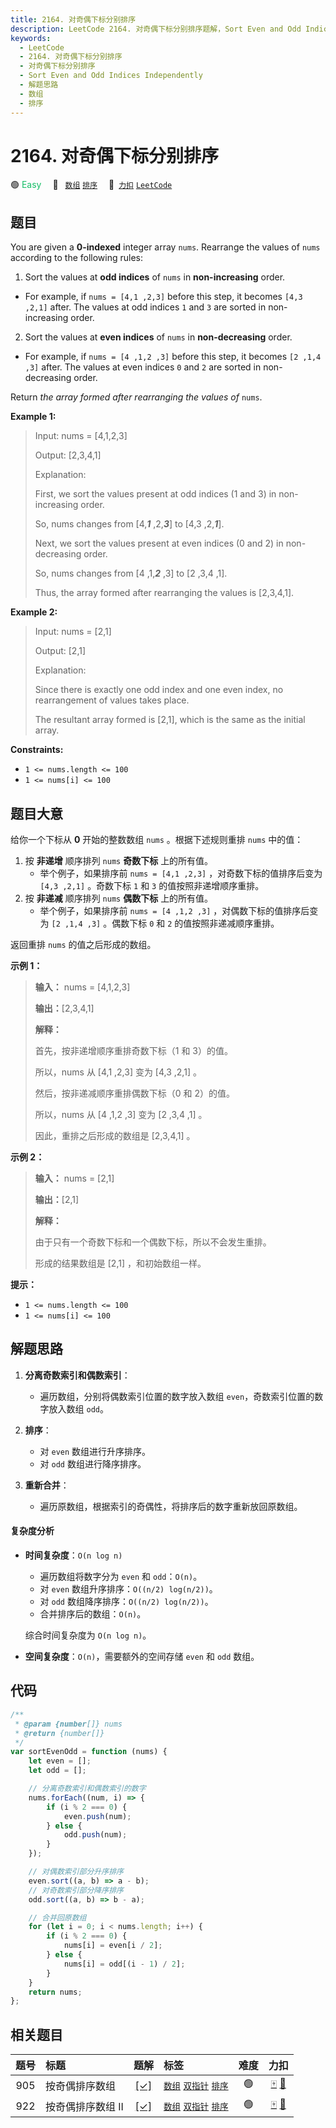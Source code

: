```yaml
---
title: 2164. 对奇偶下标分别排序
description: LeetCode 2164. 对奇偶下标分别排序题解，Sort Even and Odd Indices Independently，包含解题思路、复杂度分析以及完整的 JavaScript 代码实现。
keywords:
  - LeetCode
  - 2164. 对奇偶下标分别排序
  - 对奇偶下标分别排序
  - Sort Even and Odd Indices Independently
  - 解题思路
  - 数组
  - 排序
---
```


# 2164. 对奇偶下标分别排序

🟢 <font color=#15bd66>Easy</font>&emsp; 🔖&ensp; [`数组`](/tag/array.md) [`排序`](/tag/sorting.md)&emsp; 🔗&ensp;[`力扣`](https://leetcode.cn/problems/sort-even-and-odd-indices-independently) [`LeetCode`](https://leetcode.com/problems/sort-even-and-odd-indices-independently)

## 题目

You are given a **0-indexed** integer array `nums`. Rearrange the values of
`nums` according to the following rules:

1. Sort the values at **odd indices** of `nums` in **non-increasing** order.

- For example, if `nums = [4,1 ,2,3]` before this step, it becomes `[4,3 ,2,1]` after. The values at odd indices `1` and `3` are sorted in non-increasing order.

2. Sort the values at **even indices** of `nums` in **non-decreasing** order.

- For example, if `nums = [4 ,1,2 ,3]` before this step, it becomes `[2 ,1,4 ,3]` after. The values at even indices `0` and `2` are sorted in non-decreasing order.

Return _the array formed after rearranging the values of_ `nums`.

**Example 1:**

> Input: nums = [4,1,2,3]
>
> Output: [2,3,4,1]
>
> Explanation:
>
> First, we sort the values present at odd indices (1 and 3) in non-increasing order.
>
> So, nums changes from [4,**_1_** ,2,**_3_**] to [4,3 ,2,**_1_**].
>
> Next, we sort the values present at even indices (0 and 2) in non-decreasing order.
>
> So, nums changes from [4 ,1,**_2_** ,3] to [2 ,3,4 ,1].
>
> Thus, the array formed after rearranging the values is [2,3,4,1].

**Example 2:**

> Input: nums = [2,1]
>
> Output: [2,1]
>
> Explanation:
>
> Since there is exactly one odd index and one even index, no rearrangement of values takes place.
>
> The resultant array formed is [2,1], which is the same as the initial array.

**Constraints:**

- `1 <= nums.length <= 100`
- `1 <= nums[i] <= 100`

## 题目大意

给你一个下标从 **0** 开始的整数数组 `nums` 。根据下述规则重排 `nums` 中的值：

1. 按 **非递增** 顺序排列 `nums` **奇数下标** 上的所有值。
   - 举个例子，如果排序前 `nums = [4,1 ,2,3]` ，对奇数下标的值排序后变为 `[4,3 ,2,1]` 。奇数下标 `1` 和 `3` 的值按照非递增顺序重排。
2. 按 **非递减** 顺序排列 `nums` **偶数下标** 上的所有值。
   - 举个例子，如果排序前 `nums = [4 ,1,2 ,3]` ，对偶数下标的值排序后变为 `[2 ,1,4 ,3]` 。偶数下标 `0` 和 `2` 的值按照非递减顺序重排。

返回重排 `nums` 的值之后形成的数组。

**示例 1：**

> **输入：** nums = [4,1,2,3]
>
> **输出：**[2,3,4,1]
>
> **解释：**
>
> 首先，按非递增顺序重排奇数下标（1 和 3）的值。
>
> 所以，nums 从 [4,1 ,2,3] 变为 [4,3 ,2,1] 。
>
> 然后，按非递减顺序重排偶数下标（0 和 2）的值。
>
> 所以，nums 从 [4 ,1,2 ,3] 变为 [2 ,3,4 ,1] 。
>
> 因此，重排之后形成的数组是 [2,3,4,1] 。

**示例 2：**

> **输入：** nums = [2,1]
>
> **输出：**[2,1]
>
> **解释：**
>
> 由于只有一个奇数下标和一个偶数下标，所以不会发生重排。
>
> 形成的结果数组是 [2,1] ，和初始数组一样。

**提示：**

- `1 <= nums.length <= 100`
- `1 <= nums[i] <= 100`

## 解题思路

1. **分离奇数索引和偶数索引**：

   - 遍历数组，分别将偶数索引位置的数字放入数组 `even`，奇数索引位置的数字放入数组 `odd`。

2. **排序**：

   - 对 `even` 数组进行升序排序。
   - 对 `odd` 数组进行降序排序。

3. **重新合并**：
   - 遍历原数组，根据索引的奇偶性，将排序后的数字重新放回原数组。

#### 复杂度分析

- **时间复杂度**：`O(n log n)`

  - 遍历数组将数字分为 `even` 和 `odd`：`O(n)`。
  - 对 `even` 数组升序排序：`O((n/2) log(n/2))`。
  - 对 `odd` 数组降序排序：`O((n/2) log(n/2))`。
  - 合并排序后的数组：`O(n)`。

  综合时间复杂度为 `O(n log n)`。

- **空间复杂度**：`O(n)`，需要额外的空间存储 `even` 和 `odd` 数组。

## 代码

```javascript
/**
 * @param {number[]} nums
 * @return {number[]}
 */
var sortEvenOdd = function (nums) {
	let even = [];
	let odd = [];

	// 分离奇数索引和偶数索引的数字
	nums.forEach((num, i) => {
		if (i % 2 === 0) {
			even.push(num);
		} else {
			odd.push(num);
		}
	});

	// 对偶数索引部分升序排序
	even.sort((a, b) => a - b);
	// 对奇数索引部分降序排序
	odd.sort((a, b) => b - a);

	// 合并回原数组
	for (let i = 0; i < nums.length; i++) {
		if (i % 2 === 0) {
			nums[i] = even[i / 2];
		} else {
			nums[i] = odd[(i - 1) / 2];
		}
	}
	return nums;
};
```

## 相关题目

<!-- prettier-ignore -->
| 题号 | 标题 | 题解 | 标签 | 难度 | 力扣 |
| :------: | :------ | :------: | :------ | :------: | :------: |
| 905 | 按奇偶排序数组 | [[✓]](/problem/0905.md) |  [`数组`](/tag/array.md) [`双指针`](/tag/two-pointers.md) [`排序`](/tag/sorting.md) | 🟢 | [🀄️](https://leetcode.cn/problems/sort-array-by-parity) [🔗](https://leetcode.com/problems/sort-array-by-parity) |
| 922 | 按奇偶排序数组 II | [[✓]](/problem/0922.md) |  [`数组`](/tag/array.md) [`双指针`](/tag/two-pointers.md) [`排序`](/tag/sorting.md) | 🟢 | [🀄️](https://leetcode.cn/problems/sort-array-by-parity-ii) [🔗](https://leetcode.com/problems/sort-array-by-parity-ii) |